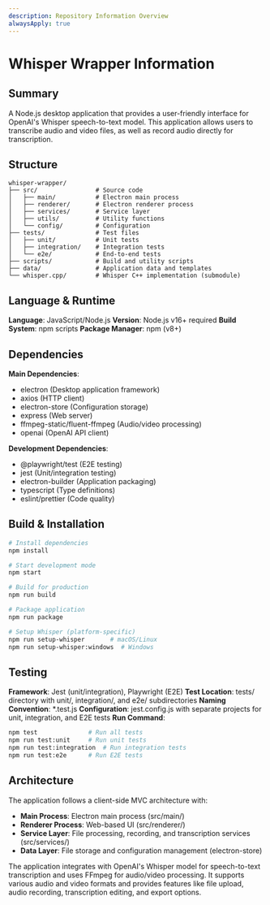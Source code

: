 ```yaml
---
description: Repository Information Overview
alwaysApply: true
---
```


# Whisper Wrapper Information

## Summary
A Node.js desktop application that provides a user-friendly interface for OpenAI's Whisper speech-to-text model. This application allows users to transcribe audio and video files, as well as record audio directly for transcription.

## Structure
```
whisper-wrapper/
├── src/                # Source code
│   ├── main/           # Electron main process
│   ├── renderer/       # Electron renderer process
│   ├── services/       # Service layer
│   ├── utils/          # Utility functions
│   └── config/         # Configuration
├── tests/              # Test files
│   ├── unit/           # Unit tests
│   ├── integration/    # Integration tests
│   └── e2e/            # End-to-end tests
├── scripts/            # Build and utility scripts
├── data/               # Application data and templates
└── whisper.cpp/        # Whisper C++ implementation (submodule)
```

## Language & Runtime
**Language**: JavaScript/Node.js
**Version**: Node.js v16+ required
**Build System**: npm scripts
**Package Manager**: npm (v8+)

## Dependencies
**Main Dependencies**:
- electron (Desktop application framework)
- axios (HTTP client)
- electron-store (Configuration storage)
- express (Web server)
- ffmpeg-static/fluent-ffmpeg (Audio/video processing)
- openai (OpenAI API client)

**Development Dependencies**:
- @playwright/test (E2E testing)
- jest (Unit/integration testing)
- electron-builder (Application packaging)
- typescript (Type definitions)
- eslint/prettier (Code quality)

## Build & Installation
```bash
# Install dependencies
npm install

# Start development mode
npm start

# Build for production
npm run build

# Package application
npm run package

# Setup Whisper (platform-specific)
npm run setup-whisper       # macOS/Linux
npm run setup-whisper:windows  # Windows
```

## Testing
**Framework**: Jest (unit/integration), Playwright (E2E)
**Test Location**: tests/ directory with unit/, integration/, and e2e/ subdirectories
**Naming Convention**: *.test.js
**Configuration**: jest.config.js with separate projects for unit, integration, and E2E tests
**Run Command**:
```bash
npm test              # Run all tests
npm run test:unit     # Run unit tests
npm run test:integration  # Run integration tests
npm run test:e2e      # Run E2E tests
```

## Architecture
The application follows a client-side MVC architecture with:
- **Main Process**: Electron main process (src/main/)
- **Renderer Process**: Web-based UI (src/renderer/)
- **Service Layer**: File processing, recording, and transcription services (src/services/)
- **Data Layer**: File storage and configuration management (electron-store)

The application integrates with OpenAI's Whisper model for speech-to-text transcription and uses FFmpeg for audio/video processing. It supports various audio and video formats and provides features like file upload, audio recording, transcription editing, and export options.